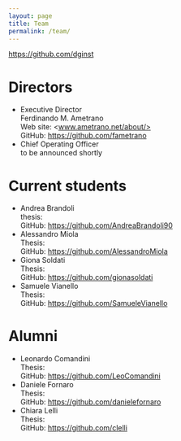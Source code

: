 ```yaml
---
layout: page
title: Team
permalink: /team/
---
```


<https://github.com/dginst>

# Directors
* Executive Director  
  Ferdinando M. Ametrano  
  Web site: <www.ametrano.net/about/>  
  GitHub: <https://github.com/fametrano>
* Chief Operating Officer  
  to be announced shortly

# Current students

* Andrea Brandoli  
  thesis:  
  GitHub: <https://github.com/AndreaBrandoli90>
* Alessandro Miola  
  Thesis:  
  GitHub: <https://github.com/AlessandroMiola>
* Giona Soldati  
  Thesis:  
  GitHub: <https://github.com/gionasoldati>
* Samuele Vianello  
  Thesis:  
  GitHub: <https://github.com/SamueleVianello>

# Alumni

* Leonardo Comandini  
  Thesis:  
  GitHub: <https://github.com/LeoComandini>
* Daniele Fornaro  
  Thesis:  
  GitHub: <https://github.com/danielefornaro>
* Chiara Lelli  
  Thesis:  
  GitHub: <https://github.com/clelli>
